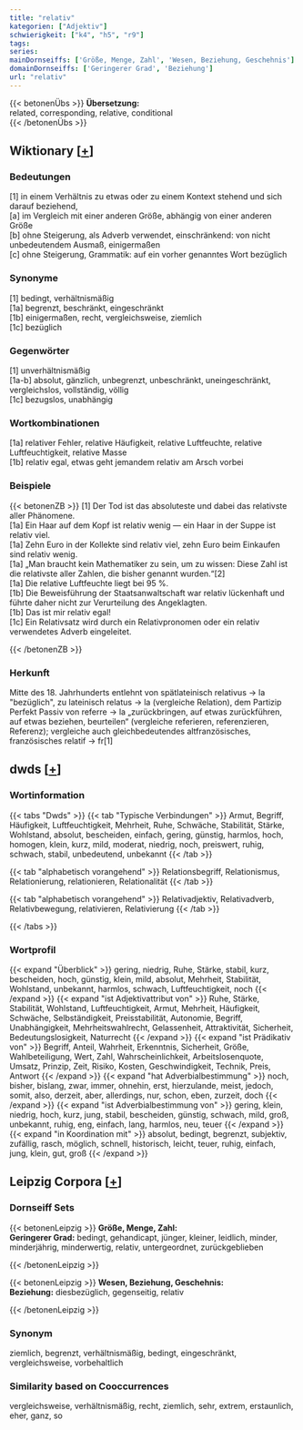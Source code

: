 ```yaml
---
title: "relativ"
kategorien: ["Adjektiv"]
schwierigkeit: ["k4", "h5", "r9"]
tags:
series:
mainDornseiffs: ['Größe, Menge, Zahl', 'Wesen, Beziehung, Geschehnis']
domainDornseiffs: ['Geringerer Grad', 'Beziehung']
url: "relativ"
---
```


{{< betonenÜbs >}}
**Übersetzung:**  
related, corresponding, relative, conditional  
{{< /betonenÜbs >}}

## Wiktionary [[+](https://de.wiktionary.org/wiki/relativ)]

### Bedeutungen
[1] in einem Verhältnis zu etwas oder zu einem Kontext stehend und sich darauf beziehend,  
[a] im Vergleich mit einer anderen Größe, abhängig von einer anderen Größe  
[b] ohne Steigerung, als Adverb verwendet, einschränkend: von nicht unbedeutendem Ausmaß, einigermaßen  
[c] ohne Steigerung, Grammatik: auf ein vorher genanntes Wort bezüglich  

### Synonyme
[1] bedingt, verhältnismäßig  
[1a] begrenzt, beschränkt, eingeschränkt  
[1b] einigermaßen, recht, vergleichsweise, ziemlich  
[1c] bezüglich  

### Gegenwörter
[1] unverhältnismäßig  
[1a-b] absolut, gänzlich, unbegrenzt, unbeschränkt, uneingeschränkt, vergleichslos, vollständig, völlig  
[1c] bezugslos, unabhängig  

### Wortkombinationen
[1a] relativer Fehler, relative Häufigkeit, relative Luftfeuchte, relative Luftfeuchtigkeit, relative Masse  
[1b] relativ egal, etwas geht jemandem relativ am Arsch vorbei  

### Beispiele
{{< betonenZB >}}
[1] Der Tod ist das absoluteste und dabei das relativste aller Phänomene.  
[1a] Ein Haar auf dem Kopf ist relativ wenig — ein Haar in der Suppe ist relativ viel.  
[1a] Zehn Euro in der Kollekte sind relativ viel, zehn Euro beim Einkaufen sind relativ wenig.  
[1a] „Man braucht kein Mathematiker zu sein, um zu wissen: Diese Zahl ist die relativste aller Zahlen, die bisher genannt wurden.“[2]  
[1a] Die relative Luftfeuchte liegt bei 95 %.  
[1b] Die Beweisführung der Staatsanwaltschaft war relativ lückenhaft und führte daher nicht zur Verurteilung des Angeklagten.  
[1b] Das ist mir relativ egal!  
[1c] Ein Relativsatz wird durch ein Relativpronomen oder ein relativ verwendetes Adverb eingeleitet.  

{{< /betonenZB >}}
### Herkunft
Mitte des 18. Jahrhunderts entlehnt von spätlateinisch relativus → la "bezüglich", zu lateinisch relatus → la (vergleiche Relation), dem Partizip Perfekt Passiv von referre → la „zurückbringen, auf etwas zurückführen, auf etwas beziehen, beurteilen“ (vergleiche referieren, referenzieren, Referenz); vergleiche auch gleichbedeutendes altfranzösisches, französisches relatif → fr[1]  



## dwds [[+](https://www.dwds.de/wb/relativ)]

### Wortinformation
{{< tabs "Dwds" >}}
{{< tab "Typische Verbindungen" >}}
Armut, Begriff, Häufigkeit, Luftfeuchtigkeit, Mehrheit, Ruhe, Schwäche, Stabilität, Stärke, Wohlstand, absolut, bescheiden, einfach, gering, günstig, harmlos, hoch, homogen, klein, kurz, mild, moderat, niedrig, noch, preiswert, ruhig, schwach, stabil, unbedeutend, unbekannt
{{< /tab >}}

{{< tab "alphabetisch vorangehend" >}}
Relationsbegriff, Relationismus, Relationierung, relationieren, Relationalität
{{< /tab >}}

{{< tab "alphabetisch vorangehend" >}}
Relativadjektiv, Relativadverb, Relativbewegung, relativieren, Relativierung
{{< /tab >}}

{{< /tabs >}}

### Wortprofil
{{< expand "Überblick" >}} gering, niedrig, Ruhe, Stärke, stabil, kurz, bescheiden, hoch, günstig, klein, mild, absolut, Mehrheit, Stabilität, Wohlstand, unbekannt, harmlos, schwach, Luftfeuchtigkeit, noch {{< /expand >}}
{{< expand "ist Adjektivattribut von" >}} Ruhe, Stärke, Stabilität, Wohlstand, Luftfeuchtigkeit, Armut, Mehrheit, Häufigkeit, Schwäche, Selbständigkeit, Preisstabilität, Autonomie, Begriff, Unabhängigkeit, Mehrheitswahlrecht, Gelassenheit, Attraktivität, Sicherheit, Bedeutungslosigkeit, Naturrecht {{< /expand >}}
{{< expand "ist Prädikativ von" >}} Begriff, Anteil, Wahrheit, Erkenntnis, Sicherheit, Größe, Wahlbeteiligung, Wert, Zahl, Wahrscheinlichkeit, Arbeitslosenquote, Umsatz, Prinzip, Zeit, Risiko, Kosten, Geschwindigkeit, Technik, Preis, Antwort {{< /expand >}}
{{< expand "hat Adverbialbestimmung" >}} noch, bisher, bislang, zwar, immer, ohnehin, erst, hierzulande, meist, jedoch, somit, also, derzeit, aber, allerdings, nur, schon, eben, zurzeit, doch {{< /expand >}}
{{< expand "ist Adverbialbestimmung von" >}} gering, klein, niedrig, hoch, kurz, jung, stabil, bescheiden, günstig, schwach, mild, groß, unbekannt, ruhig, eng, einfach, lang, harmlos, neu, teuer {{< /expand >}}
{{< expand "in Koordination mit" >}} absolut, bedingt, begrenzt, subjektiv, zufällig, rasch, möglich, schnell, historisch, leicht, teuer, ruhig, einfach, jung, klein, gut, groß {{< /expand >}}

## Leipzig Corpora [[+](https://corpora.uni-leipzig.de/en/res?word=relativ&corpusId=deu_newscrawl-public_2018)]

### Dornseiff Sets
{{< betonenLeipzig >}}
**Größe, Menge, Zahl:**  
**Geringerer Grad:** bedingt, gehandicapt, jünger, kleiner, leidlich, minder, minderjährig, minderwertig, relativ, untergeordnet, zurückgeblieben  

{{< /betonenLeipzig >}}


{{< betonenLeipzig >}}
**Wesen, Beziehung, Geschehnis:**  
**Beziehung:** diesbezüglich, gegenseitig, relativ  

{{< /betonenLeipzig >}}

### Synonym
ziemlich, begrenzt, verhältnismäßig, bedingt, eingeschränkt, vergleichsweise, vorbehaltlich


### Similarity based on Cooccurrences
vergleichsweise, verhältnismäßig, recht, ziemlich, sehr, extrem, erstaunlich, eher, ganz, so

